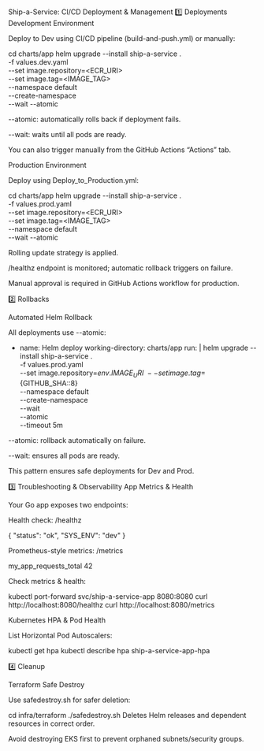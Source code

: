 Ship-a-Service: CI/CD Deployment & Management
1️⃣ Deployments
Development Environment

Deploy to Dev using CI/CD pipeline (build-and-push.yml) or manually:

cd charts/app
helm upgrade --install ship-a-service . \
  -f values.dev.yaml \
  --set image.repository=<ECR_URI> \
  --set image.tag=<IMAGE_TAG> \
  --namespace default \
  --create-namespace \
  --wait --atomic


--atomic: automatically rolls back if deployment fails.

--wait: waits until all pods are ready.

You can also trigger manually from the GitHub Actions “Actions” tab.

Production Environment

Deploy using Deploy_to_Production.yml:

cd charts/app
helm upgrade --install ship-a-service . \
  -f values.prod.yaml \
  --set image.repository=<ECR_URI> \
  --set image.tag=<IMAGE_TAG> \
  --namespace default \
  --wait --atomic


Rolling update strategy is applied.

/healthz endpoint is monitored; automatic rollback triggers on failure.

Manual approval is required in GitHub Actions workflow for production.

2️⃣ Rollbacks

Automated Helm Rollback

All deployments use --atomic:

- name: Helm deploy
  working-directory: charts/app
  run: |
    helm upgrade --install ship-a-service . \
      -f values.prod.yaml \
      --set image.repository=${{ env.IMAGE_URI }} \
      --set image.tag=${GITHUB_SHA::8} \
      --namespace default \
      --create-namespace \
      --wait \
      --atomic \
      --timeout 5m


--atomic: rollback automatically on failure.

--wait: ensures all pods are ready.

This pattern ensures safe deployments for Dev and Prod.

3️⃣ Troubleshooting & Observability
App Metrics & Health

Your Go app exposes two endpoints:

Health check: /healthz

{
  "status": "ok",
  "SYS_ENV": "dev"
}


Prometheus-style metrics: /metrics

my_app_requests_total 42


Check metrics & health:

kubectl port-forward svc/ship-a-service-app 8080:8080
curl http://localhost:8080/healthz
curl http://localhost:8080/metrics

Kubernetes HPA & Pod Health

List Horizontal Pod Autoscalers:

kubectl get hpa
kubectl describe hpa ship-a-service-app-hpa

4️⃣ Cleanup

Terraform Safe Destroy

Use safedestroy.sh for safer deletion:

cd infra/terraform
./safedestroy.sh
Deletes Helm releases and dependent resources in correct order.

Avoid destroying EKS first to prevent orphaned subnets/security groups.
